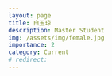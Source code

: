 ```yaml
---
layout: page
title: 白玉琼
description: Master Student
img: /assets/img/female.jpg
importance: 2
category: Current
# redirect: 
---
```

